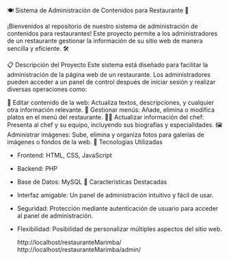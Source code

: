 🍽️ Sistema de Administración de Contenidos para Restaurante 🍴

¡Bienvenidos al repositorio de nuestro sistema de administración de contenidos para restaurantes! Este proyecto permite a los administradores de un restaurante gestionar la información de su sitio web de manera sencilla y eficiente. 🛠️

📋 Descripción del Proyecto
Este sistema está diseñado para facilitar la administración de la página web de un restaurante. Los administradores pueden acceder a un panel de control después de iniciar sesión y realizar diversas operaciones como:

📝 Editar contenido de la web: Actualiza textos, descripciones, y cualquier otra información relevante.
📜 Gestionar menús: Añade, elimina o modifica platos en el menú del restaurante.
👨‍🍳 Actualizar información del chef: Presenta al chef y su equipo, incluyendo sus biografías y especialidades.
🖼️ Administrar imágenes: Sube, elimina y organiza fotos para galerías de imágenes o fondos de la web.
🧰 Tecnologías Utilizadas
* Frontend: HTML, CSS, JavaScript
* Backend: PHP
* Base de Datos: MySQL
🚀 Características Destacadas
* Interfaz amigable: Un panel de administración intuitivo y fácil de usar.
* Seguridad: Protección mediante autenticación de usuario para acceder al panel de administración.
* Flexibilidad: Posibilidad de personalizar múltiples aspectos del sitio web.

  http://localhost/restauranteMarimba/
  http://localhost/restauranteMarimba/admin/
